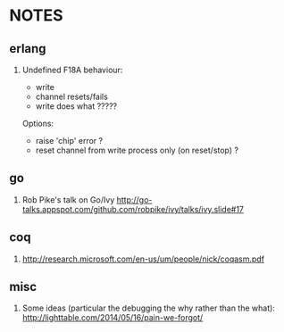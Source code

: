 NOTES
=====

erlang
------
1. Undefined F18A behaviour:
   - write
   - channel resets/fails
   - write does what ?????

   Options:
   - raise 'chip' error ?
   - reset channel from write process only (on reset/stop) ?

go
--
1. Rob Pike's talk on Go/Ivy
   http://go-talks.appspot.com/github.com/robpike/ivy/talks/ivy.slide#17  


coq
---
1. http://research.microsoft.com/en-us/um/people/nick/coqasm.pdf


misc
----
1. Some ideas (particular the debugging the why rather than the what):
   http://lighttable.com/2014/05/16/pain-we-forgot/
